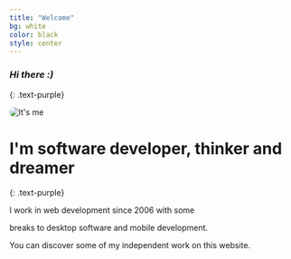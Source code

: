 ```yaml
---
title: "Welcome"
bg: white
color: black
style: center
---
```


### *Hi there :)*
{: .text-purple}

<img src='https://avatars3.githubusercontent.com/u/300161?v=2&s=460' alt="It's me" style='border-radius:181px' />

# I'm software developer, thinker and dreamer
{: .text-purple}


I work in web development since 2006 with some 

breaks to desktop software and mobile development.

You can discover some of my independent work on this website.


